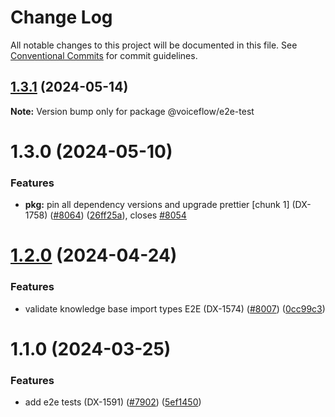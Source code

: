 # Change Log

All notable changes to this project will be documented in this file.
See [Conventional Commits](https://conventionalcommits.org) for commit guidelines.

## [1.3.1](https://github.com/voiceflow/creator-app/compare/@voiceflow/e2e-test@1.3.0...@voiceflow/e2e-test@1.3.1) (2024-05-14)

**Note:** Version bump only for package @voiceflow/e2e-test

# 1.3.0 (2024-05-10)

### Features

* **pkg:** pin all dependency versions and upgrade prettier [chunk 1] (DX-1758) ([#8064](https://github.com/voiceflow/creator-app/issues/8064)) ([26ff25a](https://github.com/voiceflow/creator-app/commit/26ff25ab31b0aef98476d090591ded08dcc513dd)), closes [#8054](https://github.com/voiceflow/creator-app/issues/8054)

# [1.2.0](https://github.com/voiceflow/creator-app/compare/@voiceflow/e2e-test@1.1.0...@voiceflow/e2e-test@1.2.0) (2024-04-24)

### Features

* validate knowledge base import types E2E (DX-1574) ([#8007](https://github.com/voiceflow/creator-app/issues/8007)) ([0cc99c3](https://github.com/voiceflow/creator-app/commit/0cc99c30a5eee965b803e80fe35b33a566a2c712))

# 1.1.0 (2024-03-25)

### Features

* add e2e tests (DX-1591) ([#7902](https://github.com/voiceflow/creator-app/issues/7902)) ([5ef1450](https://github.com/voiceflow/creator-app/commit/5ef145086bedf8a27b2bb325d58651bb6cdb3b54))
